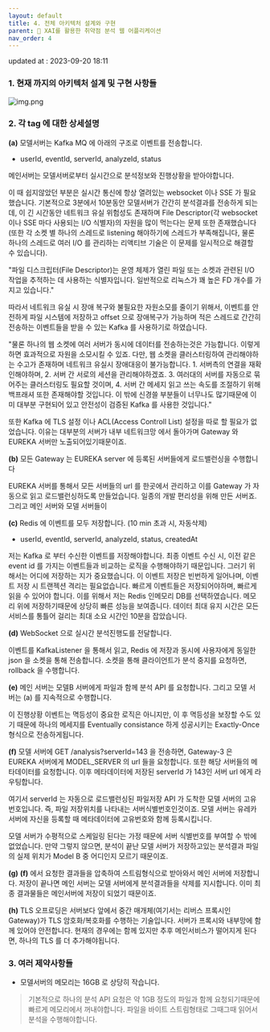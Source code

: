 ```yaml
---
layout: default
title: 4. 전체 아키텍처 설계와 구현  
parent: 📌 XAI를 활용한 취약점 분석 웹 어플리케이션
nav_order: 4
---
```


updated at : 2023-09-20 18:11

### 1. 현재 까지의 아키텍처 설계 및 구현 사항들

![img.png](../arc1.png)

### 2. 각 tag 에 대한 상세설명
**(a)** 모델서버는 Kafka MQ 에 아래의 구조로 이벤트를 전송합니다.

* userId, eventId, serverId, analyzeId, status

메인서버는 모델서버로부터 실시간으로 분석정보와 진행상황을 받아야합니다.

이 때 쉽지않았던 부분은 실시간 통신에 항상 열려있는 websocket 이나 SSE 가 필요했습니다. 기본적으로 3분에서 10분동안 모델서버가 간간히 분석결과를 전송하게 되는데, 이 긴 시간동안 네트워크 유실 위험성도 존재하며 File Descriptor(각 websocket 이나 SSE 마다 사용되는 I/O 식별자)의 자원을 많이 먹는다는 문제 또한 존재했습니다(또한 각 소켓 별 하나의 스레드로 listening 해야하기에 스레드가 부족해집니다, 물론 하나의 스레드로 여러 I/O 를 관리하는 리액티브 기술은 이 문제를 일시적으로 해결할 수 있습니다).

"파일 디스크립터(File Descriptor)는 운영 체제가 열린 파일 또는 소켓과 관련된 I/O 작업을 추적하는 데 사용하는 식별자입니다. 일반적으로 리눅스가 꽤 높은 FD 개수를 가지고 있습니다."

따라서 네트워크 유실 시 장애 복구와 불필요한 자원소모를 줄이기 위해서, 이벤트를 안전하게 파일 시스템에 저장하고 offset 으로 장애복구가 가능하며 적은 스레드로 간간히 전송하는 이벤트들을 받을 수 있는 Kafka 를 사용하기로 하였습니다.

"물론 하나의 웹 소켓에 여러 서버가 동시에 데이터를 전송하는것은 가능합니다. 이렇게 하면 효과적으로 자원을 소모시킬 수 있죠. 다만, 웹 소켓을 클러스터링하여 관리해야하는 수고가 존재하며 네트워크 유실시 장애대응이 불가능합니다. 1. 서버측의 연결을 재확인해야하며, 2. 서버 간 서로의 세션을 관리해야하겠죠. 3. 여러대의 서버를 자동으로 묶어주는 클러스터링도 필요할 것이며, 4. 서버 간 메세지 읽고 쓰는 속도를 조절하기 위해 백프래셔 또한 존재해야할 것입니다. 이 밖에 신경쓸 부분들이 너무나도 많기때문에 이미 대부분 구현되어 있고 안전성이 검증된 Kafka 를 사용한 것입니다."

또한 Kafka 에 TLS 설정 이나 ACL(Access Controll List) 설정을 따로 할 필요가 없었습니다. 이유는 대부분의 서버가 내부 네트워크망 에서 돌아가며 Gateway 와 EUREKA 서버만 노출되어있기때문이죠.

**(b)** 모든 Gateway 는 EUREKA server 에 등록된 서버들에게 로드밸런싱을 수행합니다

EUREKA 서버를 통해서 모든 서버들의 url 를 한곳에서 관리하고 이를 Gateway 가 자동으로 읽고 로드밸런싱하도록 만들었습니다. 일종의 개발 편리성을 위해 만든 서버죠. 그리고 메인 서버와 모델 서버들이

**(c)** Redis 에 이벤트를 모두 저장합니다. (10 min 초과 시, 자동삭제)

* userId, eventId, serverId, analyzeId, status, createdAt

저는 Kafka 로 부터 수신한 이벤트를 저장해야합니다. 최종 이벤트 수신 시, 이전 같은 event id 를 가지는 이벤트들과 비교하는 로직을 수행해야하기 때문입니다. 그러기 위해서는 어디에 저장하는 지가 중요했습니다. 이 이벤트 저장은 빈번하게 일어나며, 이벤트 저장 시 트랜젝션 격리는 필요없습니다. 빠르게 이벤트들은 저장되어야하며, 빠르게 읽을 수 있어야 합니다. 이를 위해서 저는 Redis 인메모리 DB를 선택하였습니다. 메모리 위에 저장하기때문에 상당히 빠른 성능을 보여줍니다. 데이터 최대 유지 시간은 모든 서비스를 통틀어 걸리는 최대 소요 시간인 10분을 잡았습니다.

**(d)** WebSocket 으로 실시간 분석진행도를 전달합니다.

이벤트를 KafkaListener 을 통해서 읽고, Redis 에 저장과 동시에 사용자에게 동일한 json 을 소켓을 통해 전송합니다. 소켓을 통해 클라이언트가 분석 중지를 요청하면, rollback 을 수행합니다.

**(e)** 메인 서버는 모델B 서버에게 파일과 함께 분석 API 를 요청합니다. 그리고 모델 서버는 (a) 를 지속적으로 수행합니다.

이 진행상황 이벤트는 멱등성이 중요한 로직은 아니지만, 이 후 멱등성을 보장할 수도 있기 때문에 하나의 메세지를 Eventually consistance 하게 성공시키는 Exactly-Once 형식으로  전송하게됩니다.

**(f)** 모델 서버에 GET /analysis?serverId=143 을 전송하면, Gateway-3 은 EUREKA 서버에게 MODEL_SERVER 의 url 들을 요청합니다. 또한 해당 서버들의 메타데이터를 요청합니다. 이후 메타데이터에 저장된 serverId 가 143인 서버 url 에게 라우팅합니다.

여기서 serverId 는 자동으로 로드밸런싱된 파일저장 API 가 도착한 모델 서버의 고유번호입니다. 즉, 파일 저장위치를 나타내는 서버식별번호인것이죠. 모델 서버는 유레카 서버에 자신을 등록할 때 메타데이터에 고유번호와 함께 등록시킵니다.

모델 서버가 수평적으로 스케일링 된다는 가정 때문에 서버 식별번호를 부여할 수 밖에 없었습니다. 만약 그렇지 않으면, 분석이 끝난 모델 서버가 저장하고있는 분석결과 파일의 실제 위치가 Model B 중 어디인지 모르기 때문이죠.

**(g)** **(f)** 에서 요청한 결과들을 압축하여 스트림형식으로 받아와서 메인 서버에 저장합니다. 저장이 끝나면 메인 서버는 모델 서버에게 분석결과들을 삭제를 지시합니다. 이미 최종 결과물들은 메인서버에 저장이 되었기 때문이죠.

**(h)** TLS 오프로딩은 서버보다 앞에서 중간 매개체(여기서는 리버스 프록시인 Gateway)가 TLS 암호화/복호화를 수행하는 기술입니다. 서버가 프록시와 내부망에 함께 있어야 안전합니다. 현재의 경우에는 함께 있지만 추후 메인서비스가 떨어지게 된다면, 하나의 TLS 를 더  추가해야됩니다.

### 3. 여러 제약사항들

* 모델서버의 메모리는 16GB 로 상당히 작습니다.
> 기본적으로 하나의 분석 API 요청은 약 1GB 정도의 파일과 함께 요청되기때문에 빠르게 메모리에서 꺼내야합니다. 파일을 바이트 스트림형태로 그때그때 읽어서 분석을 수행해야합니다.
> 